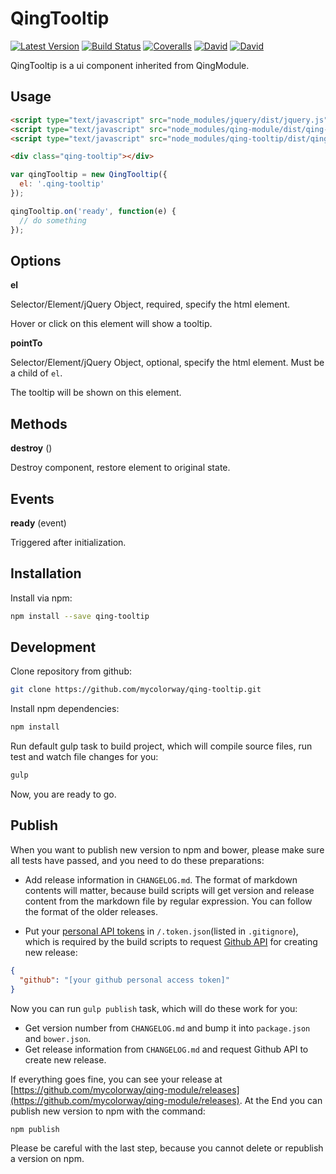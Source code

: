 # QingTooltip

[![Latest Version](https://img.shields.io/npm/v/qing-tooltip.svg)](https://www.npmjs.com/package/qing-tooltip)
[![Build Status](https://img.shields.io/travis/mycolorway/qing-tooltip.svg)](https://travis-ci.org/mycolorway/qing-tooltip)
[![Coveralls](https://img.shields.io/coveralls/mycolorway/qing-tooltip.svg)](https://coveralls.io/github/mycolorway/qing-tooltip)
[![David](https://img.shields.io/david/mycolorway/qing-tooltip.svg)](https://david-dm.org/mycolorway/qing-tooltip)
[![David](https://img.shields.io/david/dev/mycolorway/qing-tooltip.svg)](https://david-dm.org/mycolorway/qing-tooltip#info=devDependencies)

QingTooltip is a ui component inherited from QingModule.

## Usage

```html
<script type="text/javascript" src="node_modules/jquery/dist/jquery.js"></script>
<script type="text/javascript" src="node_modules/qing-module/dist/qing-module.js"></script>
<script type="text/javascript" src="node_modules/qing-tooltip/dist/qing-tooltip.js"></script>

<div class="qing-tooltip"></div>
```

```js
var qingTooltip = new QingTooltip({
  el: '.qing-tooltip'
});

qingTooltip.on('ready', function(e) {
  // do something
});
```

## Options

__el__

Selector/Element/jQuery Object, required, specify the html element.

Hover or click on this element will show a tooltip.

__pointTo__

Selector/Element/jQuery Object, optional, specify the html element.
Must be a child of `el`.

The tooltip will be shown on this element.

## Methods

__destroy__ ()

Destroy component, restore element to original state.

## Events

__ready__ (event)

Triggered after initialization.

## Installation

Install via npm:

```bash
npm install --save qing-tooltip
```

## Development

Clone repository from github:

```bash
git clone https://github.com/mycolorway/qing-tooltip.git
```

Install npm dependencies:

```bash
npm install
```

Run default gulp task to build project, which will compile source files, run test and watch file changes for you:

```bash
gulp
```

Now, you are ready to go.

## Publish

When you want to publish new version to npm and bower, please make sure all tests have passed, and you need to do these preparations:

* Add release information in `CHANGELOG.md`. The format of markdown contents will matter, because build scripts will get version and release content from the markdown file by regular expression. You can follow the format of the older releases.

* Put your [personal API tokens](https://github.com/blog/1509-personal-api-tokens) in `/.token.json`(listed in `.gitignore`), which is required by the build scripts to request [Github API](https://developer.github.com/v3/) for creating new release:

```json
{
  "github": "[your github personal access token]"
}
```

Now you can run `gulp publish` task, which will do these work for you:

* Get version number from `CHANGELOG.md` and bump it into `package.json` and `bower.json`.
* Get release information from `CHANGELOG.md` and request Github API to create new release.

If everything goes fine, you can see your release at [https://github.com/mycolorway/qing-module/releases](https://github.com/mycolorway/qing-module/releases). At the End you can publish new version to npm with the command:

```bash
npm publish
```

Please be careful with the last step, because you cannot delete or republish a version on npm.
